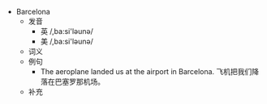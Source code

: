 - Barcelona
  - 发音
    - 英 /,ba:si'ləunə/
    - 美 /,ba:si'ləunə/
  - 词义
  - 例句
    - The aeroplane landed us at the airport in Barcelona. 飞机把我们降落在巴塞罗那机场。
  - 补充
